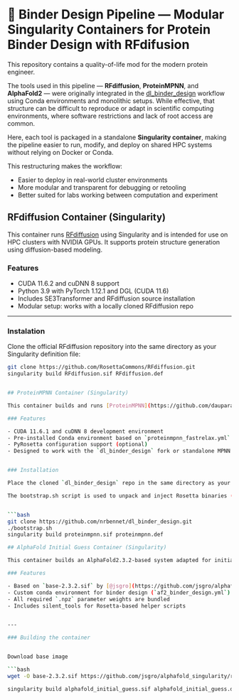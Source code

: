 # 💫 Binder Design Pipeline — Modular Singularity Containers for Protein Binder Design with RFdifusion

This repository contains a quality-of-life mod for the modern protein engineer.

The tools used in this pipeline — **RFdiffusion**, **ProteinMPNN**, and **AlphaFold2** — were originally integrated in the [dl_binder_design](https://github.com/nrbennet/dl_binder_design) workflow using Conda environments and monolithic setups. While effective, that structure can be difficult to reproduce or adapt in scientific computing environments, where software restrictions and lack of root access are common.

Here, each tool is packaged in a standalone **Singularity container**, making the pipeline easier to run, modify, and deploy on shared HPC systems without relying on Docker or Conda. 

This restructuring makes the workflow:
- Easier to deploy in real-world cluster environments
- More modular and transparent for debugging or retooling
- Better suited for labs working between computation and experiment


## RFdiffusion Container (Singularity)

This container runs [RFdiffusion](https://github.com/RosettaCommons/RFdiffusion) using Singularity and is intended for use on HPC clusters with NVIDIA GPUs. It supports protein structure generation using diffusion-based modeling.

### Features

- CUDA 11.6.2 and cuDNN 8 support
- Python 3.9 with PyTorch 1.12.1 and DGL (CUDA 11.6)
- Includes SE3Transformer and RFdiffusion source installation
- Modular setup: works with a locally cloned RFdiffusion repo

---

### Instalation

Clone the official RFdiffusion repository into the same directory as your Singularity definition file:

```bash
git clone https://github.com/RosettaCommons/RFdiffusion.git
singularity build RFdiffusion.sif RFdiffusion.def


## ProteinMPNN Container (Singularity)

This container builds and runs [ProteinMPNN](https://github.com/dauparas/ProteinMPNN) using Singularity for use on HPC clusters with NVIDIA GPUs. The container includes a pre-configured Conda environment and can optionally support PyRosetta integration (if licensed credentials are available).

### Features

- CUDA 11.6.1 and cuDNN 8 development environment
- Pre-installed Conda environment based on `proteinmpnn_fastrelax.yml`
- PyRosetta configuration support (optional)
- Designed to work with the `dl_binder_design` fork or standalone MPNN modules


### Installation

Place the cloned `dl_binder_design` repo in the same directory as your `proteinmpnn.def` file, then build the container:

The bootstrap.sh script is used to unpack and inject Rosetta binaries (brians_score_jd2 and extract_pdbs) into the correct location within the dl_binder_design repository. This is necessary because, these Rosetta binaries are not included in the public dl_binder_design repo.


```bash
git clone https://github.com/nrbennet/dl_binder_design.git
./bootstrap.sh
singularity build proteinmpnn.sif proteinmpnn.def

## AlphaFold Initial Guess Container (Singularity)

This container builds an AlphaFold2.3.2-based system adapted for initial binder model generation. It integrates AlphaFold into the `dl_binder_design` pipeline, making it modular and deployable on Singularity-based HPC systems.

### Features

- Based on `base-2.3.2.sif` by [@jsgro](https://github.com/jsgro/alphafold_singularity)
- Custom conda environment for binder design (`af2_binder_design.yml`)
- All required `.npz` parameter weights are bundled
- Includes silent_tools for Rosetta-based helper scripts


---

### Building the container


Download base image

```bash
wget -O base-2.3.2.sif https://github.com/jsgro/alphafold_singularity/releases/download/v2.3.2/base-2.3.2.sif

singularity build alphafold_initial_guess.sif alphafold_initial_guess.def
```
